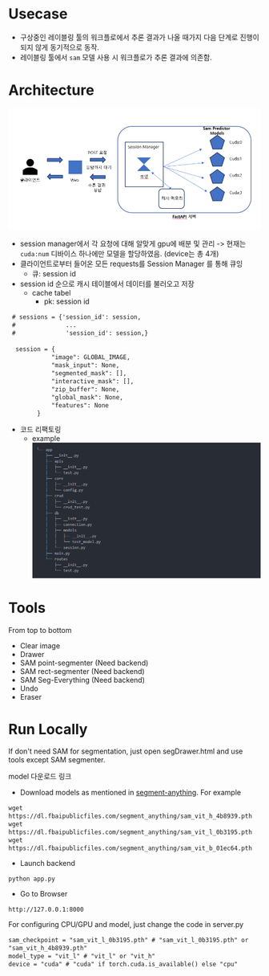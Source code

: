 # Usecase
- 구상중인 레이블링 툴의 워크플로에서 추론 결과가 나올 때가지 다음 단계로 진행이 되지 않게 동기적으로 동작.
- 레이블링 툴에서 `sam` 모델 사용 시 워크플로가 추론 결과에 의존함.



# Architecture

![architecture](property/architecture.png)

- session manager에서 각 요청에 대해 알맞게 gpu에 배분 및 관리 -> 현재는 `cuda:num` 디바이스 하나에만 모델을 할당하였음. (device는 총 4개)
- 클라이언트로부터 들어온 모든 requests를 Session Manager 를 통해 큐잉
  - 큐: session id
- session id 순으로 캐시 테이블에서 데이터를 불러오고 저장
  - cache tabel
    - pk: session id

```
 # sessions = {'session_id': session,
 #              ...
 #              'session_id': session,}  
  
  session = {
            "image": GLOBAL_IMAGE,
            "mask_input": None,
            "segmented_mask": [],
            "interactive_mask": [],
            "zip_buffer": None,
            "global_mask": None,
            "features": None
        }
```
- 코드 리팩토링
  - example
  ![example_schema](property/example_schema.png)



# Tools

From top to bottom
- Clear image
- Drawer
- SAM point-segmenter (Need backend)
- SAM rect-segmenter (Need backend)
- SAM Seg-Everything (Need backend)
- Undo
- Eraser

# Run Locally

If don't need SAM for segmentation, just open segDrawer.html and use tools except SAM segmenter.

model 다운로드 링크
- Download models as mentioned in [segment-anything](https://github.com/facebookresearch/segment-anything).
For example
```
wget https://dl.fbaipublicfiles.com/segment_anything/sam_vit_h_4b8939.pth
wget https://dl.fbaipublicfiles.com/segment_anything/sam_vit_l_0b3195.pth
wget https://dl.fbaipublicfiles.com/segment_anything/sam_vit_b_01ec64.pth
```
- Launch backend
```
python app.py
```
- Go to Browser
```
http://127.0.0.1:8000
```

For configuring CPU/GPU and model, just change the code in server.py
```
sam_checkpoint = "sam_vit_l_0b3195.pth" # "sam_vit_l_0b3195.pth" or "sam_vit_h_4b8939.pth"
model_type = "vit_l" # "vit_l" or "vit_h"
device = "cuda" # "cuda" if torch.cuda.is_available() else "cpu"
